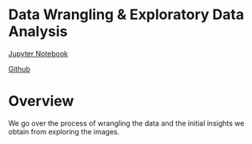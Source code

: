 # Data Wrangling & Exploratory Data Analysis

[Jupyter Notebook](http://nbviewer.jupyter.org/github/nolanadams1230/Airbnb_Prices_Ratings/blob/master/notebooks/Exploratory%20Data%20Analysis.ipynb)

[Github](https://github.com/nolanadams1230/Airbnb_Prices_Ratings/blob/master/notebooks/Exploratory%20Data%20Analysis.ipynb)

# Overview

We go over the process of wrangling the data and the initial insights we obtain from exploring the images.
